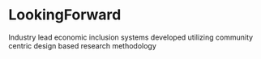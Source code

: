 # LookingForward
Industry lead economic inclusion systems developed utilizing community centric design based research methodology
